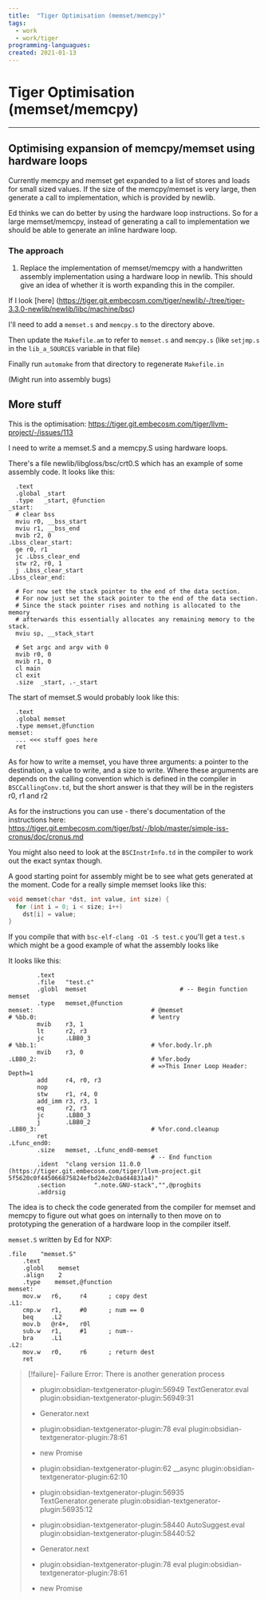 ```yaml
---
title:  "Tiger Optimisation (memset/memcpy)"
tags:
  - work
  - work/tiger
programming-languagues:
created: 2021-01-13
---
```

# Tiger Optimisation (memset/memcpy)
---
## Optimising expansion of memcpy/memset using hardware loops
Currently memcpy and memset get expanded to a list of stores and loads for small sized values. If the size of the memcpy/memset is very large, then generate a call to implementation, which is provided by newlib.

Ed thinks we can do better by using the hardware loop instructions. So for a large memset/memcpy, instead of generating a call to implementation we should be able to generate an inline hardware loop.

### The approach
1. Replace the implementation of memset/memcpy with a handwritten assembly implementation using a hardware loop in newlib. This should give an idea of whether it is worth expanding this in the compiler.

If I look [here] (https://tiger.git.embecosm.com/tiger/newlib/-/tree/tiger-3.3.0-newlib/newlib/libc/machine/bsc)

I'll need to add a `memset.s` and `memcpy.s` to the directory above.

Then update the `Makefile.am` to refer to `memset.s` and `memcpy.s` (like `setjmp.s` in the `lib_a_SOURCES` variable in that file)

Finally run `automake` from that directory to regenerate `Makefile.in`

(Might run into assembly bugs)

## More stuff
This is the optimisation: https://tiger.git.embecosm.com/tiger/llvm-project/-/issues/113

I need to write a memset.S and a memcpy.S using hardware loops.

There's a file newlib/libgloss/bsc/crt0.S which has an example of some assembly code. It looks like this:

```assembly
  .text
  .global _start
  .type   _start, @function
_start:
  # clear bss 
  mviu r0, __bss_start
  mviu r1, __bss_end
  mvib r2, 0
.Lbss_clear_start:
  ge r0, r1
  jc .Lbss_clear_end
  stw r2, r0, 1
  j .Lbss_clear_start
.Lbss_clear_end:

  # For now set the stack pointer to the end of the data section.
  # For now just set the stack pointer to the end of the data section.
  # Since the stack pointer rises and nothing is allocated to the memory
  # afterwards this essentially allocates any remaining memory to the stack.
  mviu sp, __stack_start

  # Set argc and argv with 0
  mvib r0, 0
  mvib r1, 0
  cl main
  cl exit
  .size  _start, .-_start
```

The start of memset.S would probably look like this:

```
  .text
  .global memset
  .type memset,@function
memset:
  ... <<< stuff goes here
  ret
```

As for how to write a memset, you have three arguments: a pointer to the destination, a value to write, and a size to write. Where these arguments are depends on the calling convention which is defined in the compiler in `BSCCallingConv.td`, but the short answer is that they will be in the registers r0, r1 and r2

As for the instructions you can use - there's documentation of the instructions here: https://tiger.git.embecosm.com/tiger/bst/-/blob/master/simple-iss-cronus/doc/cronus.md

You might also need to look at the `BSCInstrInfo.td` in the compiler to work out the exact syntax though.

A good starting point for assembly might be to see what gets generated at the moment.  Code for a really simple memset looks like this:

```c
void memset(char *dst, int value, int size) {
  for (int i = 0; i < size; i++)
    dst[i] = value;
}
```

If you compile that with `bsc-elf-clang -O1 -S test.c` you'll get a `test.s` which might be a good example of what the assembly looks like

It looks like this:

```assembly
        .text
        .file   "test.c"
        .globl  memset                          # -- Begin function memset
        .type   memset,@function
memset:                                 # @memset
# %bb.0:                                # %entry
        mvib    r3, 1
        lt      r2, r3
        jc      .LBB0_3
# %bb.1:                                # %for.body.lr.ph
        mvib    r3, 0
.LBB0_2:                                # %for.body
                                        # =>This Inner Loop Header: Depth=1
        add     r4, r0, r3
        nop
        stw     r1, r4, 0
        add_imm r3, r3, 1
        eq      r2, r3
        jc      .LBB0_3
        j       .LBB0_2
.LBB0_3:                                # %for.cond.cleanup
        ret
.Lfunc_end0:
        .size   memset, .Lfunc_end0-memset
                                        # -- End function
        .ident  "clang version 11.0.0
(https://tiger.git.embecosm.com/tiger/llvm-project.git
5f5620c0f445066875824efbd24e2c0ad44831a4)"
        .section        ".note.GNU-stack","",@progbits
        .addrsig
```

The idea is to check the code generated from the compiler for memset and memcpy to figure out what goes on internally to then move on to prototyping the generation of a hardware loop in the compiler itself.

`memset.S` written by Ed for NXP:

```
.file    "memset.S"
    .text
    .globl    memset
    .align    2
    .type    memset,@function
memset:
    mov.w   r6,     r4      ; copy dest
.L1:
    cmp.w   r1,     #0      ; num == 0
    beq     .L2
    mov.b   @r4+,   r0l
    sub.w   r1,     #1      ; num--
    bra     .L1
.L2:
    mov.w   r0,     r6      ; return dest
    ret
```
> [!failure]- Failure 
>   Error: There is another generation process
>   
>   - plugin:obsidian-textgenerator-plugin:56949 TextGenerator.eval
>     plugin:obsidian-textgenerator-plugin:56949:31
>   
>   - Generator.next
>   
>   - plugin:obsidian-textgenerator-plugin:78 eval
>     plugin:obsidian-textgenerator-plugin:78:61
>   
>   - new Promise
>   
>   - plugin:obsidian-textgenerator-plugin:62 __async
>     plugin:obsidian-textgenerator-plugin:62:10
>   
>   - plugin:obsidian-textgenerator-plugin:56935 TextGenerator.generate
>     plugin:obsidian-textgenerator-plugin:56935:12
>   
>   - plugin:obsidian-textgenerator-plugin:58440 AutoSuggest.eval
>     plugin:obsidian-textgenerator-plugin:58440:52
>   
>   - Generator.next
>   
>   - plugin:obsidian-textgenerator-plugin:78 eval
>     plugin:obsidian-textgenerator-plugin:78:61
>   
>   - new Promise
>   
>  
